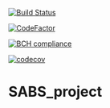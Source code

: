 [![Build Status](https://travis-ci.com/rcw5890/SABS_project.svg?token=iqiYoSJFydjsMKTfVtr4&branch=master)](https://travis-ci.com/rcw5890/SABS_project)

[![CodeFactor](https://www.codefactor.io/repository/github/rcw5890/sabs_project/badge?s=49c1291fc2fdcd0d21939244420d9a264ec72f2c)](https://www.codefactor.io/repository/github/rcw5890/sabs_project)

[![BCH compliance](https://bettercodehub.com/edge/badge/rcw5890/SABS_project?branch=master&token=cb448b0bbcac9eba1f6eaa765c6c8aaeee898236)](https://bettercodehub.com/)

[![codecov](https://codecov.io/gh/rcw5890/SABS_project/branch/master/graph/badge.svg?token=IYc8QeF81y)](https://codecov.io/gh/rcw5890/SABS_project)

# SABS_project

